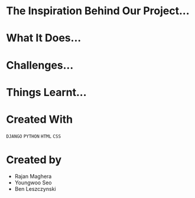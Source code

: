 # The Inspiration Behind Our Project...
# What It Does...
# Challenges...
# Things Learnt...

# Created With
```DJANGO``` ```PYTHON``` ```HTML``` ```CSS```

# Created by
* Rajan Maghera
* Youngwoo Seo
* Ben Leszczynski
